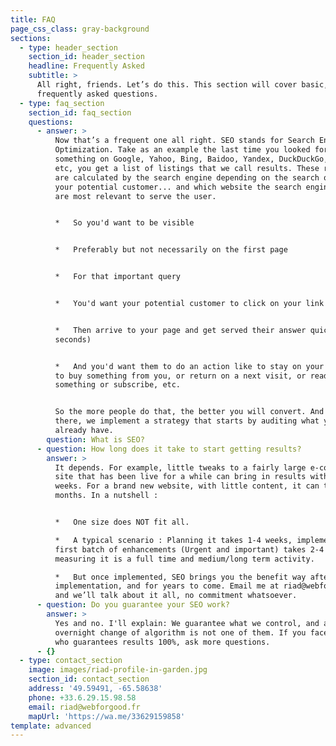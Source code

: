 ```yaml
---
title: FAQ
page_css_class: gray-background
sections:
  - type: header_section
    section_id: header_section
    headline: Frequently Asked
    subtitle: >
      All right, friends. Let’s do this. This section will cover basic,
      frequently asked questions.
  - type: faq_section
    section_id: faq_section
    questions:
      - answer: >
          Now that’s a frequent one all right. SEO stands for Search Engine
          Optimization. Take as an example the last time you looked for
          something on Google, Yahoo, Bing, Baidoo, Yandex, DuckDuckGo, Qwant
          etc, you get a list of listings that we call results. These results
          are calculated by the search engine depending on the search query of
          your potential customer... and which website the search engine thinks
          are most relevant to serve the user.


          *   So you'd want to be visible


          *   Preferably but not necessarily on the first page


          *   For that important query


          *   You'd want your potential customer to click on your link


          *   Then arrive to your page and get served their answer quickly (2
          seconds)


          *   And you'd want them to do an action like to stay on your website,
          to buy something from you, or return on a next visit, or read
          something or subscribe, etc.


          So the more people do that, the better you will convert. And to reach
          there, we implement a strategy that starts by auditing what you
          already have.
        question: What is SEO?
      - question: How long does it take to start getting results?
        answer: >
          It depends. For example, little tweaks to a fairly large e-commerce
          site that has been live for a while can bring in results within 1 to 3
          weeks. For a brand new website, with little content, it can take
          months. In a nutshell : 


          *   One size does NOT fit all.

          *   A typical scenario : Planning it takes 1-4 weeks, implementing the
          first batch of enhancements (Urgent and important) takes 2-4 weeks,
          measuring it is a full time and medium/long term activity.

          *   But once implemented, SEO brings you the benefit way after the
          implementation, and for years to come. Email me at riad@webforgood.fr
          and we’ll talk about it all, no commitment whatsoever.
      - question: Do you guarantee your SEO work?
        answer: >
          Yes and no. I'll explain: We guarantee what we control, and an
          overnight change of algorithm is not one of them. If you face any SEO
          who guarantees results 100%, ask more questions. 
      - {}
  - type: contact_section
    image: images/riad-profile-in-garden.jpg
    section_id: contact_section
    address: '49.59491, -65.58638'
    phone: +33.6.29.15.98.58
    email: riad@webforgood.fr
    mapUrl: 'https://wa.me/33629159858'
template: advanced
---
```

